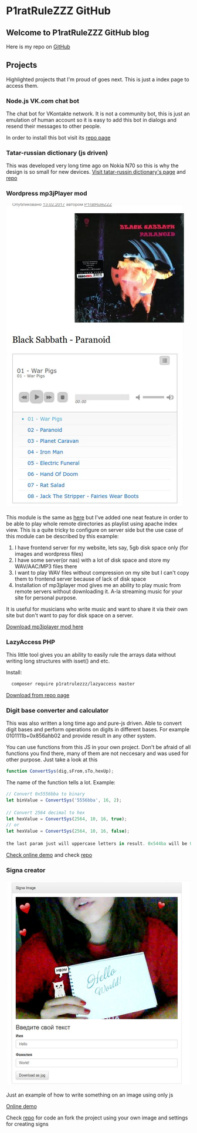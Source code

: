 # P1ratRuleZZZ GitHub

## Welcome to P1ratRuleZZZ GitHub blog

Here is my repo on [GitHub](https://github.com/p1ratrulezzz)

## Projects

Highlighted projects that I'm proud of goes next. This is just a index page to access them.

### Node.js VK.com chat bot

The chat bot for VKontakte network. It is not a community bot, this is just an emulation of human account so it is easy to add this bot in dialogs and resend their messages to other people. 

In order to install this bot visit its [repo page](https://github.com/p1ratrulezzz/node-vkbot)

### Tatar-russian dictionary (js driven)

This was developed very long time ago on Nokia N70 so this is why the design is so small for new devices.
[Visit tatar-russin dictionary's page](/old-js-tatdict/) and [repo](https://github.com/p1ratrulezzz/old-js-tatdict)

### Wordpress mp3jPlayer mod
![mp3jplayer](/img/mp3jplayer.jpeg)

This module is the same as [here](https://ru.wordpress.org/plugins/mp3-jplayer/) but I've added one neat feature in order to be able to play whole remote directories as playlist using apache index view. This is a quite tricky to configure on server side but the use case of this module can be described by this example: 

1. I have frontend server for my website, lets say, 5gb disk space only (for images and wordpress files)
2. I have some server(or nas) with a lot of disk space and store my WAV/AAC/MP3 files there
3. I want to play WAV files without compression on my site but I can't copy them to frontend server because of lack of disk space
4. Installation of mp3jplayer mod gives me an ability to play music from remote servers without downloading it. A-la streaming music for your site for personal purpose.

It is useful for musicians who write music and want to share it via their own site but don't want to pay for disk space on a server.

[Download mp3jplayer mod here](https://github.com/p1ratrulezzz/mp3-jPlayer-mod)

### LazyAccess PHP

This little tool gives you an ability to easily rule the arrays data without writing long structures with isset() and etc.

Install: 

```bash
  composer require p1ratrulezzz/lazyaccess master
```

[Download from repo page](https://github.com/p1ratrulezzz/LazyAccess-to-PHP-arrays)

### Digit base converter and calculator

This was also written a long time ago and pure-js driven. Able to convert digit bases and perform operations on digits in different bases. For example 0101111b+0x856ahb02 and provide result in any other system.

You can use functions from this JS in your own project. Don't be afraid of all functions you find there, many of them are not neccesary and was used for other purpose. Just take a look at this

```javascript
function ConvertSys(dig,sFrom,sTo,hexUp);
```

The name of the function tells a lot. Example:

```javascript
// Convert 0x5556bba to binary
let binValue = ConvertSys('5556bba', 16, 2);

// Convert 2564 decimal to hex
let hexValue = ConvertSys(2564, 10, 16, true); 
// or
let hexValue = ConvertSys(2564, 10, 16, false); 

the last param just will uppercase letters in result. 0x544ba will be 0x544BA


```

[Check online demo](/old-js-syscalculator/) and check [repo](https://github.com/p1ratrulezzz/old-js-syscalculator)


### Signa creator

![Signa](/img/signa.jpeg)

Just an example of how to write something on an image using only js

[Online demo](/signa-creator/public/)

Check [repo](https://github.com/p1ratrulezzz/signa-creator) for code an fork the project using your own image and settings for creating signs
